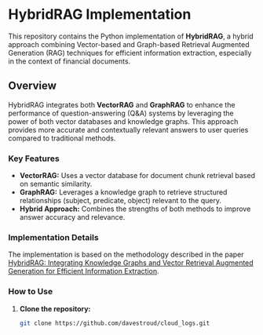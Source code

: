 # HybridRAG Implementation

This repository contains the Python implementation of **HybridRAG**, a hybrid approach combining Vector-based and Graph-based Retrieval Augmented Generation (RAG) techniques for efficient information extraction, especially in the context of financial documents.

## Overview

HybridRAG integrates both **VectorRAG** and **GraphRAG** to enhance the performance of question-answering (Q&A) systems by leveraging the power of both vector databases and knowledge graphs. This approach provides more accurate and contextually relevant answers to user queries compared to traditional methods.

### Key Features

- **VectorRAG:** Uses a vector database for document chunk retrieval based on semantic similarity.
- **GraphRAG:** Leverages a knowledge graph to retrieve structured relationships (subject, predicate, object) relevant to the query.
- **Hybrid Approach:** Combines the strengths of both methods to improve answer accuracy and relevance.

### Implementation Details

The implementation is based on the methodology described in the paper [HybridRAG: Integrating Knowledge Graphs and Vector Retrieval Augmented Generation for Efficient Information Extraction](https://arxiv.org/pdf/2408.04948).

### How to Use

1. **Clone the repository:**

   ```bash
   git clone https://github.com/davestroud/cloud_logs.git
